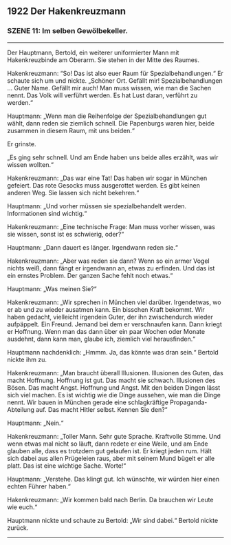 ## **1922** Der Hakenkreuzmann

### SZENE 11: Im selben Gewölbekeller.

____
Der Hauptmann, Bertold, ein weiterer uniformierter Mann mit Hakenkreuzbinde am Oberarm.
Sie stehen in der Mitte des Raumes.

Hakenkreuzmann: “So!
Das ist also euer Raum für Spezialbehandlungen.“ Er schaute sich um und nickte.
„Schöner Ort.
Gefällt mir!
Spezialbehandlungen … Guter Name.
Gefällt mir auch!
Man muss wissen, wie man die Sachen nennt.
Das Volk will verführt werden.
Es hat Lust daran, verführt zu werden.“

Hauptmann: „Wenn man die Reihenfolge der Spezialbehandlungen gut wählt, dann reden sie ziemlich schnell.
Die Papenburgs waren hier, beide zusammen in diesem Raum, mit uns beiden.“

Er grinste.

„Es ging sehr schnell.
Und am Ende haben uns beide alles erzählt, was wir wissen wollten.“

Hakenkreuzmann: „Das war eine Tat!
Das haben wir sogar in München gefeiert.
Das rote Gesocks muss ausgerottet werden.
Es gibt keinen anderen Weg.
Sie lassen sich nicht bekehren.“

Hauptmann: „Und vorher müssen sie spezialbehandelt werden.
Informationen sind wichtig.“

Hakenkreuzmann: „Eine technische Frage: Man muss vorher wissen, was sie wissen, sonst ist es schwierig, oder?“

Hauptmann: „Dann dauert es länger.
Irgendwann reden sie.“

Hakenkreuzmann: „Aber was reden sie dann?
Wenn so ein armer Vogel nichts weiß, dann fängt er irgendwann an, etwas zu erfinden.
Und das ist ein ernstes Problem.
Der ganzen Sache fehlt noch etwas.“

Hauptmann: „Was meinen Sie?“

Hakenkreuzmann: „Wir sprechen in München viel darüber.
Irgendetwas, wo er ab und zu wieder ausatmen kann.
Ein bisschen Kraft bekommt.
Wir haben gedacht, vielleicht irgendein Guter, der ihn zwischendurch wieder aufpäppelt.
Ein Freund.
Jemand bei dem er verschnaufen kann.
Dann kriegt er Hoffnung.
Wenn man das dann über ein paar Wochen oder Monate ausdehnt, dann kann man, glaube ich, ziemlich viel herausfinden.“

Hauptmann nachdenklich: „Hmmm. Ja, das könnte was dran sein.“ Bertold nickte ihm zu.

Hakenkreuzmann: „Man braucht überall Illusionen.
Illusionen des Guten, das macht Hoffnung.
Hoffnung ist gut.
Das macht sie schwach.
Illusionen des Bösen.
Das macht Angst.
Hoffnung und Angst.
Mit den beiden Dingen lässt sich viel machen.
Es ist wichtig wie die Dinge aussehen, wie man die Dinge nennt.
Wir bauen in München gerade eine schlagkräftige Propaganda-Abteilung auf.
Das macht Hitler selbst.
Kennen Sie den?“

Hauptmann: „Nein.“

Hakenkreuzmann: „Toller Mann.
Sehr gute Sprache.
Kraftvolle Stimme.
Und wenn etwas mal nicht so läuft, dann redete er eine Weile, und am Ende glauben alle, dass es trotzdem gut gelaufen ist.
Er kriegt jeden rum.
Hält sich dabei aus allen Prügeleien raus, aber mit seinem Mund bügelt er alle platt.
Das ist eine wichtige Sache.
Worte!“

Hauptmann: „Verstehe.
Das klingt gut.
Ich wünschte, wir würden hier einen echten Führer haben.“

Hakenkreuzmann: „Wir kommen bald nach Berlin.
Da brauchen wir Leute wie euch.“

Hauptmann nickte und schaute zu Bertold: „Wir sind dabei.“
Bertold nickte zurück.
____
